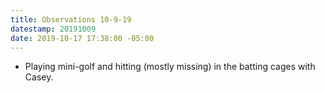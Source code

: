 ```yaml
---
title: Observations 10-9-19
datestamp: 20191009
date: 2019-10-17 17:38:00 -05:00
---
```


- Playing mini-golf and hitting (mostly missing) in the batting cages with Casey.

